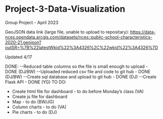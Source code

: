 # Project-3-Data-Visualization
Group Project - April 2023

GeoJSON data link (large file, unable to upload to repositary):
https://data-nces.opendata.arcgis.com/datasets/nces::public-school-characteristics-2020-21.geojson?outSR=%7B%22latestWkid%22%3A4326%2C%22wkid%22%3A4326%7D

Updated 4/17

DONE:
--Reduced table columns so the file is small enough to upload - DONE (DJ/BW)
--Uploaded reduced csv file and code to git hub - DONE (DJ/BW)
--Create sql database and upload to git hub - DONE (DJ)
--Create Flask API - DONE (YG)
TO DO:
+ Create html file for dashboard - to do before Monday’s class (VA)
+ Create js file for dashboard
+ Map - to do (BW/JG)
+ Column charts - to do (VA)
+ Pie charts - to do (DJ)

